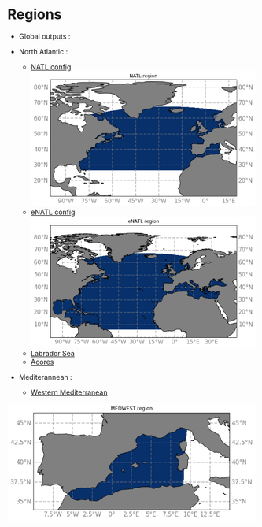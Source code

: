 # Regions

- Global outputs :
- North Atlantic :

  - [NATL config](NATL.md) 
![NATL map](notebooks-maps/region_NATL.png)
  - [eNATL config](eNATL.md)
![eNATL map](notebooks-maps/region_eNATL.png)
  - [Labrador Sea](LAB.md)
  - [Acores](ACO.md)
  
  
- Mediterannean :
  - [Western Mediterranean](MEDWEST.md)

![MEDWEST map](notebooks-maps/region_MEDWEST.png)
